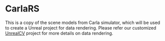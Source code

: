 # CarlaRS

This is a copy of the scene models from Carla simulator, which will be used to create a Unreal project for data rendering. Please refer our customized [UnrealCV](https://github.com/ethliup/UnrealCV) project for more details on data rendering.
